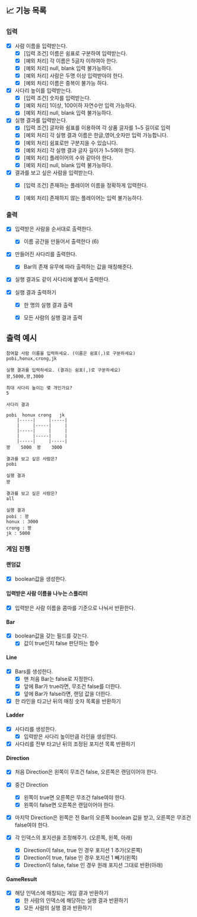 ## 📈 기능 목록

### 입력

- [x] 사람 이름을 입력받는다.
    - [x] [입력 조건] 이름은 쉼표로 구분하여 입력받는다.
    - [x] [예외 처리] 각 이름은 5글자 이하여아 한다.
    - [x] [예외 처리] null, blank 입력 불가능하다.
    - [x] [예외 처리] 사람은 두명 이상 입력받아야 한다.
    - [x] [예외 처리] 이름은 중복이 불가능 하다.

- [x] 사다리 높이를 입력받는다.
    - [x] [입력 조건] 숫자를 입력받는다.
    - [x] [예외 처리] 1이상, 100이하 자연수만 입력 가능하다.
    - [x] [예외 처리] null, blank 입력 불가능하다.

- [x] 실행 결과를 입력받는다.
  - [x] [입력 조건] 글자와 쉼표를 이용하여 각 상품 글자를 1~5 길이로 입력
  - [x] [예외 처리] 각 실행 결과 이름은 한글,영어,숫자만 입력 가능합니다.
  - [x] [예외 처리] 쉼표로만 구분지을 수 있습니다.
  - [x] [예외 처리] 각 실행 결과 글자 길이가 1~5여야 한다.
  - [x] [예외 처리] 플레이어의 수와 같아야 한다.
  - [x] [예외 처리] null, blank 입력 불가능하다.

- [x] 결과를 보고 싶은 사람을 입력받는다.
  - [x] [입력 조건] 존재하는 플레이어 이름을 정확하게 입력한다.
  - [x] [예외 처리] 존재하지 않는 플레이어는 입력 불가능하다.




### 출력

- [x] 입력받은 사람을 순서대로 출력한다.
  - [x] 이름 공간을 만들어서 출력한다 (6)

- [x] 만들어진 사다리를 출력한다.
  - [x] Bar의 존재 유무에 따라 출력하는 값을 매칭해준다.

- [x] 실행 결과도 같이 사다리에 붙여서 출력한다.

- [x] 실행 결과 출력하기
  - [x] 한 명의 실행 결과 출력
  - [x] 모든 사람의 실행 결과 출력


## 출력 예시

```
참여할 사람 이름을 입력하세요. (이름은 쉼표(,)로 구분하세요)
pobi,honux,crong,jk

실행 결과를 입력하세요. (결과는 쉼표(,)로 구분하세요)
꽝,5000,꽝,3000

최대 사다리 높이는 몇 개인가요?
5

사다리 결과

pobi  honux crong   jk
    |-----|     |-----|
    |     |-----|     |
    |-----|     |     |
    |     |-----|     |
    |-----|     |-----|
꽝    5000  꽝    3000

결과를 보고 싶은 사람은?
pobi

실행 결과
꽝

결과를 보고 싶은 사람은?
all

실행 결과
pobi : 꽝
honux : 3000
crong : 꽝
jk : 5000
```




### 게임 진행

#### 랜덤값 

- [x] boolean값을 생성한다.

#### 입력받은 사람 이름을 나누는 스플리터

- [x] 입력받은 사람 이름을 콤마를 기준으로 나눠서 반환한다.

#### Bar

-[x] boolean값을 갖는 필드를 갖는다.
    - [x] 값이 true인지 false 판단하는 함수

#### Line

- [x] Bars를 생성한다.
  - [x] 맨 처음 Bar는 false로 지정한다.
  - [x] 앞에 Bar가 true라면, 무조건 false를 더한다.
  - [x] 앞에 Bar가 false라면, 랜덤 값을 더한다.

- [x] 한 라인을 타고난 뒤의 매칭 숫자 목록을 반환하기

#### Ladder

- [x] 사다리를 생성한다.
  - [x] 입력받은 사다리 높이만큼 라인을 생성한다.

- [x] 사다리를 전부 타고난 뒤의 조정된 포지션 목록 반환하기

#### Direction

- [x] 처음 Direction은 왼쪽이 무조건 false, 오른쪽은 랜덤이어야 한다.
- [x] 중간 Direction
  - [x] 왼쪽이 true면 오른쪽은 무조건 false여야 한다.
  - [x] 왼쪽이 false면 오른쪽은 랜덤이어야 한다.
- [x] 마지막 Direction은 왼쪽은 전 Bar의 오른쪽 boolean 값을 받고, 오른쪽은 무조건 false여야 한다.

- [x] 각 인덱스의 포지션을 조정해주기. (오른쪽, 왼쪽, 아래)
  - [x] Direction이 false, true 인 경우 포지션 1 추가(오른쪽)
  - [x] Direction이 true, false 인 경우 포지션 1 빼기(왼쪽)
  - [x] Direction이 false, false 인 경우 원래 포지션 그대로 반환(아래)

#### GameResult

- [x] 해당 인덱스에 매칭되는 게임 결과 반환하기
  - [x] 한 사람의 인덱스에 해당하는 실행 결과 반환하기
  - [x] 모든 사람의 실행 결과 반환하기
